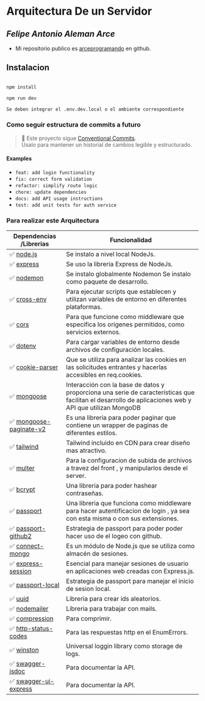 # Arquitectura De un Servidor

## _Felipe Antonio Aleman Arce_

- Mi repositorio publico es [arceprogramando][arceprogramando]
  en github.

## Instalacion

```sh

npm install

npm run dev

Se deben integrar el .env.dev.local o el ambiente correspondiente

```

### Como seguir estructura de commits a futuro

> 📌 Este proyecto sigue [Conventional Commits](https://www.conventionalcommits.org/en/v1.0.0/).  
> Usalo para mantener un historial de cambios legible y estructurado.

#### Examples

- `feat: add login functionality`
- `fix: correct form validation`
- `refactor: simplify route logic`
- `chore: update dependencies`
- `docs: add API usage instructions`
- `test: add unit tests for auth service`

### Para realizar este Arquitectura

| Dependencias /Librerias   | Funcionalidad                                                                                                                                          |
| ------------------------- | ------------------------------------------------------------------------------------------------------------------------------------------------------ |
| ✅ [node.js]              | Se instalo a nivel local NodeJs.                                                                                                                       |
| ✅ [express]              | Se uso la libreria Express de NodeJs.                                                                                                                  |
| ✅ [nodemon]              | Se instalo globalmente Nodemon Se instalo como paquete de desarrollo.                                                                                  |
| ✅ [cross-env]            | Para ejecutar scripts que establecen y utilizan variables de entorno en diferentes plataformas.                                                        |
| ✅ [cors]                 | Para que funcione como middleware que especifica los origenes permitidos, como servicios externos.                                                     |
| ✅ [dotenv]               | Para cargar variables de entorno desde archivos de configuración locales.                                                                              |
| ✅ [cookie-parser]        | Que se utiliza para analizar las cookies en las solicitudes entrantes y hacerlas accesibles en req.cookies.                                            |
| ✅ [mongoose]             | Interacción con la base de datos y proporciona una serie de características que facilitan el desarrollo de aplicaciones web y API que utilizan MongoDB |
| ✅ [mongoose-paginate-v2] | Es una libreria para poder paginar que contiene un wrapper de paginas de diferentes estilos.                                                           |
| ✅ [tailwind]             | Tailwind incluido en CDN para crear diseño mas atractivo.                                                                                              |
| ✅ [multer]               | Para la configuracion de subida de archivos a travez del front , y manipularlos desde el server.                                                       |
| ✅ [bcrypt]               | Una libreria para poder hashear contraseñas.                                                                                                           |
| ✅ [passport]             | Una libreria que funciona como middleware para hacer autentificacion de login , ya sea con esta misma o con sus extensiones.                           |
| ✅ [passport-github2]     | Estrategia de passport para poder poder hacer uso de el logeo con github.                                                                              |
| ✅ [connect-mongo]        | Es un módulo de Node.js que se utiliza como almacén de sesiones.                                                                                       |
| ✅ [express-session]      | Esencial para manejar sesiones de usuario en aplicaciones web creadas con Express.js.                                                                  |
| ✅ [passport-local]       | Estrategia de passport para manejar el inicio de sesion local.                                                                                         |
| ✅ [uuid]                 | Libreria para crear ids aleatorios.                                                                                                                    |
| ✅ [nodemailer]           | Libreria para trabajar con mails.                                                                                                                      |
| ✅ [compression]          | Para comprimir.                                                                                                                                        |
| ✅ [http-status-codes]    | Para las respuestas http en el EnumErrors.                                                                                                             |
| ✅ [winston]              | Universal loggin library como storage de logs.                                                                                                         |
| ✅ [swagger-jsdoc]        | Para documentar la API.                                                                                                                                |
| ✅ [swagger-ui-express]   | Para documentar la API.                                                                                                                                |

[Coderhouse]: https://plataforma.coderhouse.com/cursos/43335/programacion-backend
[arceprogramando]: https://github.com/arceprogramando
[node.js]: http://nodejs.org
[express]: http://expressjs.com
[nodemon]: https://nodemon.io
[cross-env]: https://www.npmjs.com/package/cross-env
[cors]: https://www.npmjs.com/package/cors
[dotenv]: https://www.npmjs.com/package/dotenv
[cookie-parser]: https://www.npmjs.com/package/cookie-parser
[express-handlebars]: https://www.npmjs.com/package/express-handlebars
[mongoose]: https://www.npmjs.com/package/mongoose
[mongoose-paginate-v2]: https://www.npmjs.com/package/mongoose-paginate-v2
[tailwind]: https://tailwindcss.com
[multer]: https://www.npmjs.com/package/multer
[bcrypt]: https://www.npmjs.com/package/bcrypt
[passport]: https://www.npmjs.com/package/passport
[passport-github2]: https://www.npmjs.com/package/passport-github2
[connect-mongo]: https://www.npmjs.com/package/connect-mongo
[express-session]: https://www.npmjs.com/package/express-session
[passport-local]: https://www.passportjs.org/packages/passport-local/
[uuid]: https://www.npmjs.com/package/uuid
[nodemailer]: https://www.npmjs.com/package/nodemailer
[compression]: https://www.npmjs.com/package/compression
[http-status-codes]: https://www.npmjs.com/package/http-status-codes
[winston]: https://www.npmjs.com/package/winston
[artillery]: https://www.npmjs.com/package/artillery
[swagger-jsdoc]: https://www.npmjs.com/package/swagger-jsdoc
[swagger-ui-express]: https://www.npmjs.com/package/swagger-ui-express
[supertest]: https://www.npmjs.com/package/supertest
[chai]: https://www.npmjs.com/package/chai
[mocha]: https://www.npmjs.com/package/mocha
